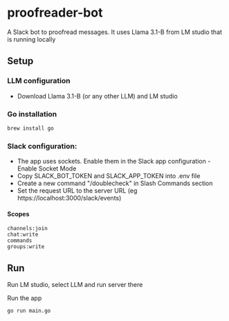 # proofreader-bot
A Slack bot to proofread messages.
It uses Llama 3.1-B from LM studio that is running locally


## Setup
### LLM configuration
* Download Llama 3.1-B (or any other LLM) and LM studio

### Go installation
```bash
brew install go
```
### Slack configuration:
* The app uses sockets. Enable them in the Slack app configuration - Enable Socket Mode
* Copy SLACK_BOT_TOKEN and SLACK_APP_TOKEN into .env file
* Create a new command "/doublecheck" in Slash Commands section
* Set the request URL to the server URL (eg https://localhost:3000/slack/events)

#### Scopes
```
channels:join
chat:write
commands
groups:write
```


## Run
Run LM studio, select LLM and run server there   

Run the app
```
go run main.go
```
